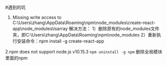 #遇到的坑
1. Missing write access to C:\Users\zhang\AppData\Roaming\npm\node_modules\create-react-app\node_modules\isarray
解决方法：
1）删除原有的node_modules文件夹，即C:\Users\zhang\AppData\Roaming\npm\node_modules
2）重新执行安装命令：npm install -g create-react-app


2.npm does not support node.js v10.15.3
`npm uninstall -g npm`  删除全局模块里面的npm